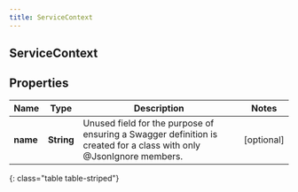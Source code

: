 ```yaml
---
title: ServiceContext
---
```

## ServiceContext

## Properties

|Name | Type | Description | Notes|
|------------ | ------------- | ------------- | -------------|
| **name** | **String** | Unused field for the purpose of ensuring a Swagger definition is created for a class with only @JsonIgnore members. | [optional] |
{: class="table table-striped"}


